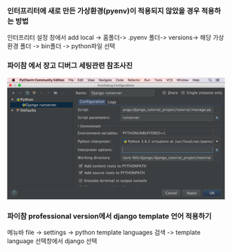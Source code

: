 ### 인터프리터에 새로 만든 가상환경(pyenv)이 적용되지 않았을 경우 적용하는 방법

인터프리터 설정 창에서 add local -> 홈폴더-> .pyenv 폴더-> versions->
해당 가상환경 폴더 -> bin폴더 -> python파일 선택


### 파이참 에서 장고 디버그 세팅관련 참조사진
![파이참디버그세팅사진](./pycharm_debug_setting.png)

### 파이참 professional version에서 django template 언어 적용하기

메뉴바 file -> settings -> python template languages 검색 -> template language 선택창에서 django 선택
